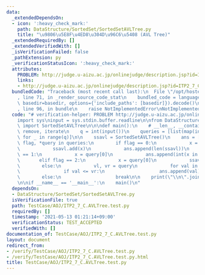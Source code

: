 ```yaml
---
data:
  _extendedDependsOn:
  - icon: ':heavy_check_mark:'
    path: DataStructure/SortedSet/SortedSetAVLTree.py
    title: "\u9806\u5E8F\u4ED8\u304D\u96C6\u5408 (AVL Tree)"
  _extendedRequiredBy: []
  _extendedVerifiedWith: []
  _isVerificationFailed: false
  _pathExtension: py
  _verificationStatusIcon: ':heavy_check_mark:'
  attributes:
    PROBLEM: http://judge.u-aizu.ac.jp/onlinejudge/description.jsp?id=ITP2_7_C
    links:
    - http://judge.u-aizu.ac.jp/onlinejudge/description.jsp?id=ITP2_7_C
  bundledCode: "Traceback (most recent call last):\n  File \"/opt/hostedtoolcache/Python/3.10.2/x64/lib/python3.10/site-packages/onlinejudge_verify/documentation/build.py\"\
    , line 71, in _render_source_code_stat\n    bundled_code = language.bundle(stat.path,\
    \ basedir=basedir, options={'include_paths': [basedir]}).decode()\n  File \"/opt/hostedtoolcache/Python/3.10.2/x64/lib/python3.10/site-packages/onlinejudge_verify/languages/python.py\"\
    , line 96, in bundle\n    raise NotImplementedError\nNotImplementedError\n"
  code: "# verification-helper: PROBLEM http://judge.u-aizu.ac.jp/onlinejudge/description.jsp?id=ITP2_7_C\n\
    import sys\ninput = sys.stdin.buffer.readline\n\nfrom DataStructure.SortedSet.SortedSetAVLTree\
    \ import SortedSetAVLTree\n\n\ndef main():\n    # __len__, __contains__, add,\
    \ remove, iterate\n    q = int(input())\n    queries = [list(map(int, input().split()))\
    \ for _ in range(q)]\n\n    ssavl = SortedSetAVLTree()\n    ans = []\n    for\
    \ flag, *query in queries:\n        if flag == 0:\n            x = query[0]\n\
    \            ssavl.add(x)\n            ans.append(len(ssavl))\n        elif flag\
    \ == 1:\n            x = query[0]\n            ans.append(int(x in ssavl))\n \
    \       elif flag == 2:\n            x = query[0]\n            ssavl.remove(x)\n\
    \        else:\n            vl, vr = query\n            for val in ssavl.iterate(vl):\n\
    \                if val <= vr:\n                    ans.append(val)\n        \
    \        else:\n                    break\n\n    print(\"\\n\".join(map(str, ans)))\n\
    \n\nif __name__ == '__main__':\n    main()\n"
  dependsOn:
  - DataStructure/SortedSet/SortedSetAVLTree.py
  isVerificationFile: true
  path: TestCase/AOJ/ITP2_7_C.AVLTree.test.py
  requiredBy: []
  timestamp: '2021-05-13 01:21:14+09:00'
  verificationStatus: TEST_ACCEPTED
  verifiedWith: []
documentation_of: TestCase/AOJ/ITP2_7_C.AVLTree.test.py
layout: document
redirect_from:
- /verify/TestCase/AOJ/ITP2_7_C.AVLTree.test.py
- /verify/TestCase/AOJ/ITP2_7_C.AVLTree.test.py.html
title: TestCase/AOJ/ITP2_7_C.AVLTree.test.py
---
```

